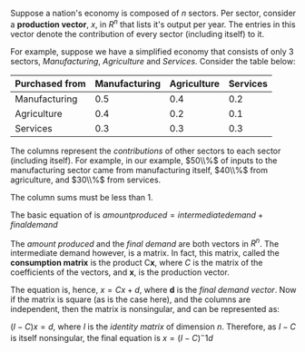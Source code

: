 
Suppose a nation's economy is composed of $n$ sectors. Per sector, consider a **production vector**,
$x$, in $R^n$ that lists it's output per year. The entries in this vector denote the contribution
of every sector (including itself) to it. 

For example, suppose we have a simplified economy that consists of only 3 sectors, *Manufacturing*,
*Agriculture* and *Services*. Consider the table below: 

|Purchased from|Manufacturing|Agriculture|Services|
|------------- |------------- | ----------- | --------|
|Manufacturing | 0.5         | 0.4 | 0.2|
|Agriculture   | 0.4         | 0.2 | 0.1|
|Services      | 0.3         | 0.3 | 0.3|

The columns represent the *contributions* of other sectors to each sector (including itself). 
For example, in our example, $50\\%$ of inputs to the manufacturing sector came from manufacturing 
itself, $40\\%$ from agriculture, and $30\\%$ from services. 

The column sums must be less than 1. 

The basic equation of is
$amount{ produced} = intermediate{ demand} + final{ demand}$

The *amount produced* and the *final demand* are both vectors in $R^n$. The intermediate demand
however, is a matrix. In fact, this matrix, called the **consumption matrix** is the product C**x**,
where $C$ is the matrix of the coefficients of the vectors, and **x**, is the production vector.

The equation is, hence, $x = Cx + d$, where **d** is the *final demand vector*. Now if the matrix
is square (as is the case here), and the columns are independent, then the matrix is nonsingular,
and can be represented as: 

$(I-C)x = d$, where $I$ is the *identity matrix* of dimension *n*. Therefore, as $I-C$ is itself
nonsingular, the final equation is $x = (I-C)^-1d$


